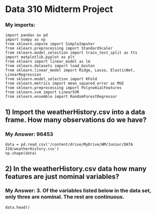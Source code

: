 # Data 310 Midterm Project
### My imports:
```python,  echo = True
import pandas as pd
import numpy as np
from sklearn.impute import SimpleImputer
from sklearn.preprocessing import StandardScaler
from sklearn.model_selection import train_test_split as tts
import matplotlib.pyplot as plt
from sklearn import linear_model as lm
from sklearn.datasets import load_boston
from sklearn.linear_model import Ridge, Lasso, ElasticNet, LinearRegression
from sklearn.model_selection import KFold
from sklearn.metrics import mean_squared_error as MSE
from sklearn.preprocessing import PolynomialFeatures
from sklearn.svm import LinearSVR
from sklearn.ensemble import RandomForestRegressor
```


## 1)	Import the weatherHistory.csv into a data frame. How many observations do we have?

### My Answer: 96453

```python,  echo = True
data = pd.read_csv('/content/drive/MyDrive/WM/Junior/DATA 310/weatherHistory.csv')
np.shape(data)
```

## 2)	In the weatherHistory.csv data how many features are just nominal variables?

### My Answer: 3. Of the variables listed below in the data set, only three are nominal. The rest are continuous.
```python,  echo = True
data.head()
```
